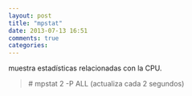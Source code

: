 ```yaml
---
layout: post
title: "mpstat"
date: 2013-07-13 16:51
comments: true
categories: 
---
```

muestra estadísticas relacionadas con la CPU.

>\# mpstat 2 -P ALL (actualiza cada 2 segundos)

